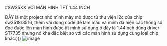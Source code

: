 #SW35XX VỚI MÀN HÌNH TFT 1.44 INCH

ĐÂY là một project nhỏ mình mày mò được từ thư viện i2c của chip sw3518/3516, thêm vài dòng code để làm màu và mình đã hiện các thông số đọc được lên màn hình được tft mình sử dụng ở đây là 1.44inch dùng driver ST7735 nhưng nó khá đặc biệt so với các màn hình sử dụng cùng loại chip khác:)))
![image](https://github.com/user-attachments/assets/47d57453-04c7-4664-b1bd-202ce6931f48)


